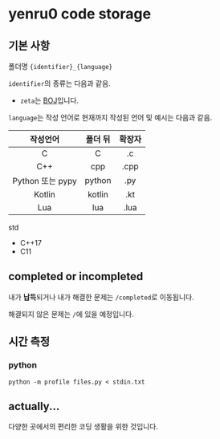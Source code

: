 yenru0 code storage
===
## 기본 사항

폴더명 `{identifier}_{language}`

`identifier`의 종류는 다음과 같음.

* `zeta`는 [BOJ](https://www.acmicpc.net/)입니다.

`language`는 작성 언어로 현재까지 작성된 언어 및 예시는 다음과 같음.

작성언어 | 폴더 뒤 | 확장자
:---:|:---:|:---:
 C | C | .c
 C++ | cpp | .cpp
 Python 또는 pypy | python | .py
 Kotlin | kotlin | .kt
 Lua | lua | .lua

std
* C++17
* C11

## completed or incompleted
내가 **납득**되거나 내가 해결한 문제는 `/completed`로 이동됩니다.

해결되지 않은 문제는 `/`에 있을 예정입니다.

## 시간 측정
### python
```
python -m profile files.py < stdin.txt
```

## actually...
다양한 곳에서의 편리한 코딩 생활을 위한 것입니다.